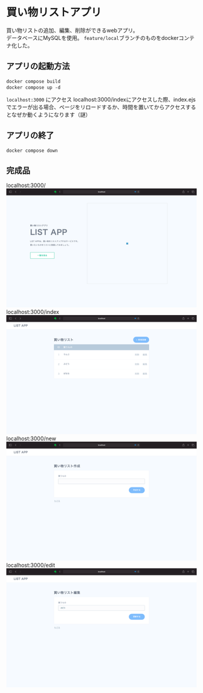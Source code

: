# 買い物リストアプリ
買い物リストの追加、編集、削除ができるwebアプリ。   
データベースにMySQLを使用。
`feature/local`ブランチのものをdockerコンテナ化した。

## アプリの起動方法
```
docker compose build
docker compose up -d
```
`localhost:3000` にアクセス
localhost:3000/indexにアクセスした際、index.ejsでエラーが出る場合、ページをリロードするか、時間を置いてからアクセスするとなぜか動くようになります（謎）

## アプリの終了
```
docker compose down
```

## 完成品
localhost:3000/
![/](doc/top.ejs.png)
localhost:3000/index
![/index](doc/index.ejs.png)
localhost:3000/new
![/new](doc/new.ejs.png)
localhost:3000/edit
![/edit](doc/edit.ejs.png)